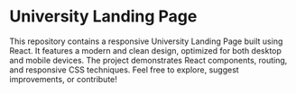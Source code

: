 # University Landing Page
 This repository contains a responsive University Landing Page built using React. It features a modern and clean design, optimized for both desktop and mobile devices. The project demonstrates React components, routing, and responsive CSS techniques. Feel free to explore, suggest improvements, or contribute!
